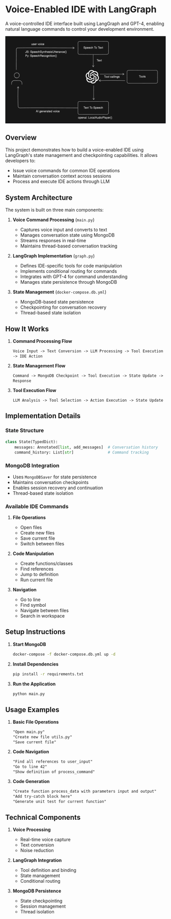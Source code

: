 # Voice-Enabled IDE with LangGraph

A voice-controlled IDE interface built using LangGraph and GPT-4, enabling natural language commands to control your development environment.

![Speech to Text Flow](architecture.png)
## Overview

This project demonstrates how to build a voice-enabled IDE using LangGraph's state management and checkpointing capabilities. It allows developers to:

- Issue voice commands for common IDE operations
- Maintain conversation context across sessions
- Process and execute IDE actions through LLM

## System Architecture

The system is built on three main components:

1. **Voice Command Processing** (`main.py`)

   - Captures voice input and converts to text
   - Manages conversation state using MongoDB
   - Streams responses in real-time
   - Maintains thread-based conversation tracking

2. **LangGraph Implementation** (`graph.py`)

   - Defines IDE-specific tools for code manipulation
   - Implements conditional routing for commands
   - Integrates with GPT-4 for command understanding
   - Manages state persistence through MongoDB

3. **State Management** (`docker-compose.db.yml`)
   - MongoDB-based state persistence
   - Checkpointing for conversation recovery
   - Thread-based state isolation

## How It Works

1. **Command Processing Flow**

   ```
   Voice Input -> Text Conversion -> LLM Processing -> Tool Execution -> IDE Action
   ```

2. **State Management Flow**

   ```
   Command -> MongoDB Checkpoint -> Tool Execution -> State Update -> Response
   ```

3. **Tool Execution Flow**
   ```
   LLM Analysis -> Tool Selection -> Action Execution -> State Update
   ```

## Implementation Details

### State Structure

```python
class State(TypedDict):
    messages: Annotated[list, add_messages]  # Conversation history
    command_history: List[str]               # Command tracking
```

### MongoDB Integration

- Uses `MongoDBSaver` for state persistence
- Maintains conversation checkpoints
- Enables session recovery and continuation
- Thread-based state isolation

### Available IDE Commands

1. **File Operations**

   - Open files
   - Create new files
   - Save current file
   - Switch between files

2. **Code Manipulation**

   - Create functions/classes
   - Find references
   - Jump to definition
   - Run current file

3. **Navigation**
   - Go to line
   - Find symbol
   - Navigate between files
   - Search in workspace

## Setup Instructions

1. **Start MongoDB**

   ```bash
   docker-compose -f docker-compose.db.yml up -d
   ```

2. **Install Dependencies**

   ```bash
   pip install -r requirements.txt
   ```

3. **Run the Application**
   ```bash
   python main.py
   ```

## Usage Examples

1. **Basic File Operations**

   ```
   "Open main.py"
   "Create new file utils.py"
   "Save current file"
   ```

2. **Code Navigation**

   ```
   "Find all references to user_input"
   "Go to line 42"
   "Show definition of process_command"
   ```

3. **Code Generation**
   ```
   "Create function process_data with parameters input and output"
   "Add try-catch block here"
   "Generate unit test for current function"
   ```

## Technical Components

1. **Voice Processing**

   - Real-time voice capture
   - Text conversion
   - Noise reduction

2. **LangGraph Integration**

   - Tool definition and binding
   - State management
   - Conditional routing

3. **MongoDB Persistence**
   - State checkpointing
   - Session management
   - Thread isolation
